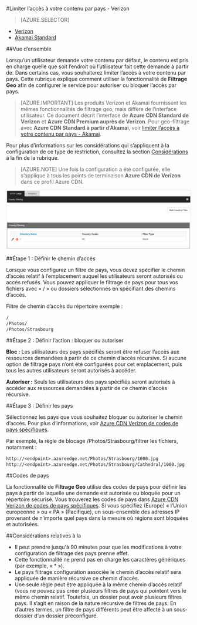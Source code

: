 <properties
    pageTitle="Limiter l’accès à votre contenu Azure CDN par pays | Microsoft Azure"
    description="Découvrez comment limiter l’accès à votre contenu Azure CDN en utilisant la fonctionnalité de filtrage Geo."
    services="cdn"
    documentationCenter=""
    authors="camsoper, rli"
    manager="erikre"
    editor=""/>

<tags
    ms.service="cdn"
    ms.workload="tbd"
    ms.tgt_pltfrm="na"
    ms.devlang="na"
    ms.topic="article"
    ms.date="10/13/2016"
    ms.author="casoper"/>

#<a name="restrict-access-to-your-content-by-country---verizon"></a>Limiter l’accès à votre contenu par pays - Verizon

> [AZURE.SELECTOR]
- [Verizon](cdn-restrict-access-by-country.md)
- [Akamai Standard](cdn-restrict-access-by-country-akamai.md)

##<a name="overview"></a>Vue d’ensemble

Lorsqu’un utilisateur demande votre contenu par défaut, le contenu est pris en charge quelle que soit l’endroit où l’utilisateur fait cette demande à partir de. Dans certains cas, vous souhaiterez limiter l’accès à votre contenu par pays. Cette rubrique explique comment utiliser la fonctionnalité de **Filtrage Geo** afin de configurer le service pour autoriser ou bloquer l’accès par pays.

> [AZURE.IMPORTANT] Les produits Verizon et Akamai fournissent les mêmes fonctionnalités de filtrage geo, mais diffère de l’interface utilisateur. Ce document décrit l’interface de **Azure CDN Standard de Verizon** et **Azure CDN Premium auprès de Verizon**. Pour geo-filtrage avec **Azure CDN Standard à partir d’Akamai**, voir [limiter l’accès à votre contenu par pays - Akamai](cdn-restrict-access-by-country-akamai.md).

Pour plus d’informations sur les considérations qui s’appliquent à la configuration de ce type de restriction, consultez la section [Considérations](cdn-restrict-access-by-country.md#considerations) à la fin de la rubrique.  

>[AZURE.NOTE] Une fois la configuration a été configurée, elle s’applique à tous les points de terminaison **Azure CDN de Verizon** dans ce profil Azure CDN.

![Filtrage de pays](./media/cdn-filtering/cdn-country-filtering.png)

##<a name="step-1-define-the-directory-path"></a>Étape 1 : Définir le chemin d’accès

Lorsque vous configurez un filtre de pays, vous devez spécifier le chemin d’accès relatif à l’emplacement auquel les utilisateurs seront autorisés ou accès refusés. Vous pouvez appliquer le filtrage de pays pour tous vos fichiers avec « / » ou dossiers sélectionnés en spécifiant des chemins d’accès.

Filtre de chemin d’accès du répertoire exemple :

    /                                 
    /Photos/
    /Photos/Strasbourg

##<a name="step-2-define-the-action-block-or-allow"></a>Étape 2 : Définir l’action : bloquer ou autoriser

**Bloc :** Les utilisateurs des pays spécifiés seront être refuser l’accès aux ressources demandées à partir de ce chemin d’accès récursive. Si aucune option de filtrage pays n’ont été configurées pour cet emplacement, puis tous les autres utilisateurs seront autorisés à accéder.

**Autoriser :** Seuls les utilisateurs des pays spécifiés seront autorisés à accéder aux ressources demandées à partir de ce chemin d’accès récursive.

##<a name="step-3-define-the-countries"></a>Étape 3 : Définir les pays

Sélectionnez les pays que vous souhaitez bloquer ou autoriser le chemin d’accès. Pour plus d’informations, voir [Azure CDN Verizon de codes de pays spécifiques](https://msdn.microsoft.com/library/mt761717.aspx).

Par exemple, la règle de blocage /Photos/Strasbourg/filtrer les fichiers, notamment :

    http://<endpoint>.azureedge.net/Photos/Strasbourg/1000.jpg
    http://<endpoint>.azureedge.net/Photos/Strasbourg/Cathedral/1000.jpg


##<a name="country-codes"></a>Codes de pays

La fonctionnalité de **Filtrage Geo** utilise des codes de pays pour définir les pays à partir de laquelle une demande est autorisée ou bloquée pour un répertoire sécurisé. Vous trouverez les codes de pays dans [Azure CDN Verizon de codes de pays spécifiques](https://msdn.microsoft.com/library/mt761717.aspx). Si vous spécifiez (Europe) « l’Union européenne » ou « PA » (Pacifique), un sous-ensemble des adresses IP provenant de n’importe quel pays dans la mesure où régions sont bloquées et autorisées.


##<a id="considerations"></a>Considérations relatives à la

- Il peut prendre jusqu'à 90 minutes pour que les modifications à votre configuration de filtrage des pays prenne effet.
- Cette fonctionnalité ne prend pas en charge les caractères génériques (par exemple, « * »).
- Le pays filtrage configuration associée le chemin d’accès relatif sera appliquée de manière récursive ce chemin d’accès.
- Une seule règle peut être appliquée à la même chemin d’accès relatif (vous ne pouvez pas créer plusieurs filtres de pays qui pointent vers le même chemin relatif. Toutefois, un dossier peut avoir plusieurs filtres pays. Il s’agit en raison de la nature récursive de filtres de pays. En d’autres termes, un filtre de pays différents peut être affecté à un sous-dossier d’un dossier préconfiguré.
